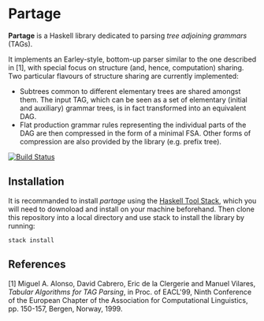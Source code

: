 Partage
==========

**Partage** is a Haskell library dedicated to parsing *tree adjoining grammars* (TAGs).

It implements an Earley-style, bottom-up parser similar to the one described in [1],
with special focus on structure (and, hence, computation) sharing.
Two particular flavours of structure sharing are currently implemented:

  * Subtrees common to different elementary trees are shared amongst them.
    The input TAG, which can be seen as a set of elementary (initial and auxiliary)
    grammar trees, is in fact transformed into an equivalent DAG.
  * Flat production grammar rules representing the individual parts of the DAG
    are then compressed in the form of a minimal FSA. Other forms of
    compression are also provided by the library (e.g. prefix tree).

[![Build Status](https://travis-ci.org/kawu/partage.svg)](https://travis-ci.org/kawu/partage)


Installation
------------

It is recommanded to install *partage* using the [Haskell Tool Stack][stack],
which you will need to downoload and install on your machine beforehand.
Then clone this repository into a local directory and use stack to install the
library by running:

    stack install


References
----------

[1] Miguel A. Alonso, David Cabrero, Eric de la Clergerie and Manuel
Vilares, *Tabular Algorithms for TAG Parsing*, in Proc. of EACL'99,
Ninth Conference of the European Chapter of the Association for
Computational Linguistics, pp. 150-157, Bergen, Norway, 1999.


[stack]: http://docs.haskellstack.org "Haskell Tool Stack"
[hackage]: http://hackage.haskell.org/package/partage "Partage Hackage repository"
